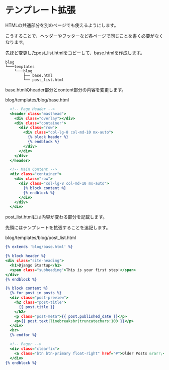 
# テンプレート拡張

HTMLの共通部分を別のページでも使えるようにします。

こうすることで、ヘッダーやフッターなど各ページで同じことを書く必要がなくなります。

先ほど変更したpost_list.htmlをコピーして、base.htmlを作成します。

```
blog
└───templates
    └───blog
        ├── base.html
        └── post_list.html
```

base.htmlのheader部分とcontent部分の内容を変更します。

blog/templates/blog/base.html
```html:blog/templates/blog/base.html
  <!-- Page Header -->
  <header class="masthead">
    <div class="overlay"></div>
    <div class="container">
      <div class="row">
        <div class="col-lg-8 col-md-10 mx-auto">
          {% block header %}
          {% endblock %}
        </div>
      </div>
    </div>
  </header>

  <!-- Main Content -->
  <div class="container">
    <div class="row">
      <div class="col-lg-8 col-md-10 mx-auto">
        {% block content %}
        {% endblock %}
      </div>
    </div>
  </div>

```

post_list.htmlには内容が変わる部分を記載します。

先頭にはテンプレートを拡張することを追記します。

blog/templates/blog/post_list.html
```html:blog/templates/blog/post_list.html
{% extends 'blog/base.html' %}

{% block header %}
<div class="site-heading">
  <h1>Django Startup</h1>
  <span class="subheading">This is your first step!</span>
</div>
{% endblock %}

{% block content %}
  {% for post in posts %}
  <div class="post-preview">
    <h2 class="post-title">
      {{ post.title }}
    </h2>
    <p class="post-meta">{{ post.published_date }}</p>
    <p>{{ post.text|linebreaksbr|truncatechars:100 }}</p>
  </div>
  <hr>
  {% endfor %}

  <!-- Pager -->
  <div class="clearfix">
    <a class="btn btn-primary float-right" href="#">Older Posts &rarr;</a>
  </div>
{% endblock %}
```
